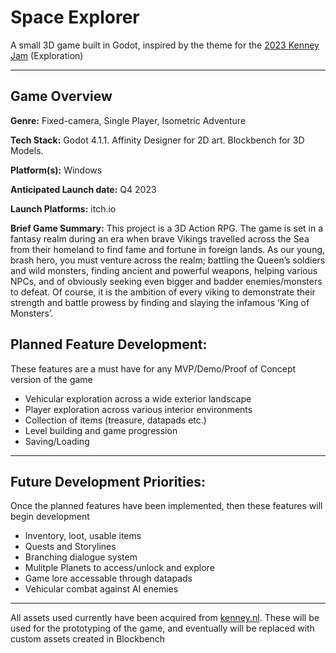 # Space Explorer

A small 3D game built in Godot, inspired by the theme for the [2023 Kenney Jam](https://itch.io/jam/kenney-jam-2023) (Exploration)

---

## Game Overview

<b>Genre:</b> Fixed-camera, Single Player, Isometric Adventure

<b>Tech Stack:</b> Godot 4.1.1. Affinity Designer for 2D art. Blockbench for 3D Models.

<b>Platform(s):</b> Windows

<b>Anticipated Launch date:</b> Q4 2023

<b>Launch Platforms:</b> itch.io

<b>Brief Game Summary:</b> This project is a 3D Action RPG. The game is set in a fantasy realm during an era when brave Vikings travelled across the Sea from their homeland to find fame and fortune in foreign lands. As our young, brash hero, you must venture across the realm; battling the Queen’s soldiers and wild monsters, finding ancient and powerful weapons, helping various NPCs, and of obviously seeking even bigger and badder enemies/monsters to defeat. Of course, it is the ambition of every viking to demonstrate their strength and battle prowess by finding and slaying the infamous ‘King of Monsters’.

## Planned Feature Development:

These features are a must have for any MVP/Demo/Proof of Concept version of the game

- Vehicular exploration across a wide exterior landscape
- Player exploration across various interior environments
- Collection of items (treasure, datapads etc.)
- Level building and game progression
- Saving/Loading

---

## Future Development Priorities:

Once the planned features have been implemented, then these features will begin development

- Inventory, loot, usable items
- Quests and Storylines
- Branching dialogue system
- Mulitple Planets to access/unlock and explore
- Game lore accessable through datapads
- Vehicular combat against AI enemies

<!--
---
## Controls

- LMB - Interact/Attack
- RMB - Move
- Esc - Pause
- Tab - Inventory
--->

---

All assets used currently have been acquired from [kenney.nl](https://kenney.nl/). These will be used for the prototyping of the game, and eventually will be replaced with custom assets created in Blockbench
